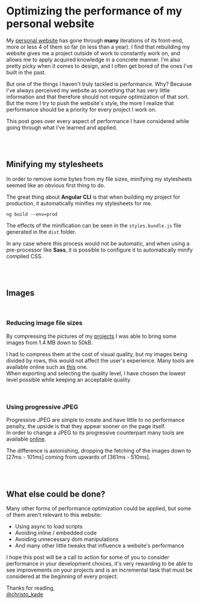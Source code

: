 # Optimizing the performance of my personal website

My [personal website](https://christopherkade.com) has gone through **many** iterations of its front-end, more or less 4 of them so far (in less than a year). I find that rebuilding my website gives me a project outside of work to constantly work on, and allows me to apply acquired knowledge in a concrete manner. I'm also pretty picky when it comes to design, and I often get bored of the ones I've built in the past.

But one of the things I haven't truly tackled is performance. Why? Because I've always perceived my website as something that has very little information and that therefore should not require optimization of that sort. But the more I try to push the website's style, the more I realize that performance should be a priority for every project I work on.

This post goes over every aspect of performance I have considered while going through what I've learned and applied.

<br><br>

## Minifying my stylesheets

In order to remove some bytes from my file sizes, minifying my stylesheets seemed like an obvious first thing to do.

The great thing about **Angular CLI** is that when building my project for production, it automatically minifies my stylesheets for me.

`ng build --env=prod`

The effects of the minification can be seen in the `styles.bundle.js` file generated in the `dist` folder.

In any case where this process would not be automatic, and when using a pre-processor like **Sass**, it is possible to configure it to automatically minify compiled CSS.

<br><br>

## Images

<br>

### Reducing image file sizes

By compressing the pictures of my [projects](https://christopherkade.com/projects) I was able to bring some images from 1.4 MB down to 50kB.

I had to compress them at the cost of visual quality, but my images being divided by rows, this would not affect the user's experience. Many tools are available online such as [this](http://compressimage.toolur.com/) one.  
When exporting and selecting the quality level, I have chosen the lowest level possible while keeping an acceptable quality.

<br>

### Using progressive JPEG

Progressive JPEG are simple to create and have little to no performance penalty, the upside is that they appear sooner on the page itself.  
In order to change a JPEG to its progressive counterpart many tools are available [online](https://www.imgonline.com.ua/eng/make-jpeg-progressive-without-compression.php).

The difference is astonishing, dropping the fetching of the images down to [27ms - 101ms] coming from upwards of [361ms - 510ms].

<br><br>

## What else could be done?

Many other forms of performance optimization could be applied, but some of them aren't relevant to this website:

- Using async to load scripts
- Avoiding inline / embedded code
- Avoiding unnecessary dom manipulations
- And many other little tweaks that influence a website's performance

I hope this post will be a call to action for some of you to consider performance in your development choices, it's very rewarding to be able to see improvements on your projects and is an incremental task that must be considered at the beginning of every project.

Thanks for reading,  
[@christo_kade](https://twitter.com/christo_kade)
